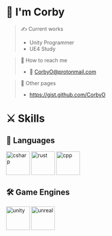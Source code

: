 # 👋 I'm Corby

> ✍ Current works
> - Unity Programmer
> - UE4 Study

> 🤝 How to reach me
> - 📧 CorbyO@protonmail.com

> 🔗 Other pages
> - https://gist.github.com/CorbyO

# ⚔ Skills
## 🔣 Languages
<img alt="csharp" width="auto" height="64px" src="https://learn.microsoft.com/ko-kr/dotnet/media/logo_csharp.png"/>      <img alt="rust" width="auto" height="64px" src="https://www.rust-lang.org/logos/rust-logo-64x64.png"/>      <img alt="cpp" width="auto" height="64px" src="https://isocpp.org/assets/images/cpp_logo.png"/>

## 🛠 Game Engines
<img alt="unity" width="auto" height="64px" src="https://cdn.sanity.io/images/fuvbjjlp/production/b749e2a6d2c21623ea89d0443410ba24f1aa420a-512x512.png"/>      <img alt="unreal" width="auto" height="64px" src="https://cdn2.unrealengine.com/ue-logotype-2023-vertical-white-1686x2048-bbfded26daa7.png"/>
